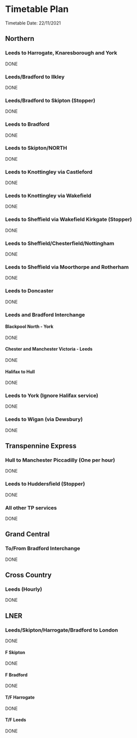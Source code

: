# Timetable Plan
Timetable Date: 22/11/2021


## Northern
### Leeds to Harrogate, Knaresborough and York
DONE

### Leeds/Bradford to Ilkley
DONE

### Leeds/Bradford to Skipton (Stopper)
DONE

### Leeds to Bradford
DONE

### Leeds to Skipton/NORTH
DONE

### Leeds to Knottingley via Castleford
DONE

### Leeds to Knottingley via Wakefield
DONE

### Leeds to Sheffield via Wakefield Kirkgate (Stopper)
DONE

### Leeds to Sheffield/Chesterfield/Nottingham
DONE

### Leeds to Sheffield via Moorthorpe and Rotherham
DONE

### Leeds to Doncaster
DONE

### Leeds and Bradford Interchange
#### Blackpool North - York
DONE
#### Chester and Manchester Victoria - Leeds
DONE
#### Halifax to Hull
DONE

### Leeds to York (Ignore Halifax service)
DONE

### Leeds to Wigan (via Dewsbury)
DONE

## Transpennine Express
### Hull to Manchester Piccadilly (One per hour)
DONE

### Leeds to Huddersfield (Stopper)
DONE

### All other TP services
DONE

## Grand Central
### To/From Bradford Interchange
DONE


## Cross Country
### Leeds (Hourly)
DONE

## LNER
### Leeds/Skipton/Harrogate/Bradford to London
DONE

#### F Skipton
DONE

#### F Bradford
DONE

#### T/F Harrogate
DONE

#### T/F Leeds
DONE
